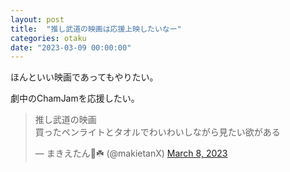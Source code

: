 ```yaml
---
layout: post
title:  "推し武道の映画は応援上映したいなー"
categories: otaku
date: "2023-03-09 00:00:00"
---
```


ほんといい映画であってもやりたい。

劇中のChamJamを応援したい。

<blockquote class="twitter-tweet tw-align-center"><p lang="ja" dir="ltr">推し武道の映画<br>買ったペンライトとタオルでわいわいしながら見たい欲がある</p>&mdash; まきえたん🥦☘️ (@makietanX) <a href="https://twitter.com/makietanX/status/1633617997180043264?ref_src=twsrc%5Etfw">March 8, 2023</a></blockquote> <script async src="https://platform.twitter.com/widgets.js" charset="utf-8"></script>
